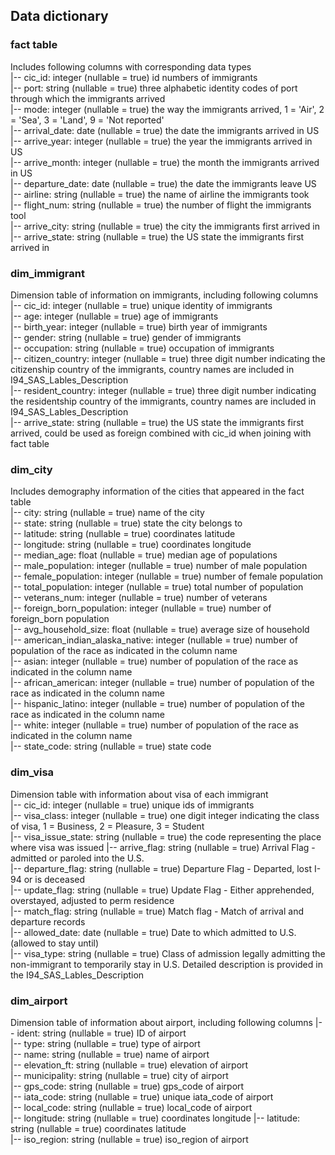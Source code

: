 ## Data dictionary 
### fact table 
Includes following columns with corresponding data types       
 |-- cic_id: integer (nullable = true)       id numbers of immigrants         
 |-- port: string (nullable = true)          three alphabetic identity codes of port through which the immigrants arrived             
 |-- mode: integer (nullable = true)         the way the immigrants arrived, 1 = 'Air', 2 = 'Sea', 3 = 'Land', 9 = 'Not reported'             
 |-- arrival_date: date (nullable = true)    the date the immigrants arrived in US            
 |-- arrive_year: integer (nullable = true)  the year the immigrants arrived in US            
 |-- arrive_month: integer (nullable = true) the month the immigrants arrived in US          
 |-- departure_date: date (nullable = true)  the date the immigrants leave US          
 |-- airline: string (nullable = true)       the name of airline the immigrants took        
 |-- flight_num: string (nullable = true)    the number of flight the immigrants tool       
 |-- arrive_city: string (nullable = true)   the city the immigrants first arrived in        
 |-- arrive_state: string (nullable = true)  the US state the immigrants first arrived in
 
 ### dim_immigrant 
Dimension table of information on immigrants, including following columns       
 |-- cic_id: integer (nullable = true) unique identity of immigrants       
 |-- age: integer (nullable = true) age of immigrants        
 |-- birth_year: integer (nullable = true) birth year of immigrants        
 |-- gender: string (nullable = true) gender of immigrants       
 |-- occupation: string (nullable = true) occupation of immigrants       
 |-- citizen_country: integer (nullable = true) three digit number indicating the citizenship country of the immigrants, country names are included in I94_SAS_Lables_Description          
 |-- resident_country: integer (nullable = true) three digit number indicating the residentship country of the immigrants, country names are included in I94_SAS_Lables_Description           
 |-- arrive_state: string (nullable = true)  the US state the immigrants first arrived, could be used as foreign combined with cic_id when joining with fact table     
 
 ### dim_city
Includes demography information of the cities that appeared in the fact table        
|-- city: string (nullable = true)    name of the city     
 |-- state: string (nullable = true)  state the city belongs to      
 |-- latitude: string (nullable = true)  coordinates latitude      
 |-- longitude: string (nullable = true)  coordinates longitude      
 |-- median_age: float (nullable = true)  median age of populations      
 |-- male_population: integer (nullable = true) number of male population       
 |-- female_population: integer (nullable = true) number of female population       
 |-- total_population: integer (nullable = true)  total number of population       
 |-- veterans_num: integer (nullable = true)  number of veterans      
 |-- foreign_born_population: integer (nullable = true) number of foreign_born population      
 |-- avg_household_size: float (nullable = true) average size of household        
 |-- american_indian_alaska_native: integer (nullable = true) number of population of the race as indicated in the column name               
 |-- asian: integer (nullable = true) number of population of the race as indicated in the column name        
 |-- african_american: integer (nullable = true) number of population of the race as indicated in the column name        
 |-- hispanic_latino: integer (nullable = true) number of population of the race as indicated in the column name        
 |-- white: integer (nullable = true)  number of population of the race as indicated in the column name        
 |-- state_code: string (nullable = true) state code
 
 ### dim_visa
Dimension table with information about visa of each immigrant     
 |-- cic_id: integer (nullable = true)  unique ids of immigrants       
 |-- visa_class: integer (nullable = true) one digit integer indicating the class of visa, 1 = Business, 2 = Pleasure, 3 = Student      
 |-- visa_issue_state: string (nullable = true) the code representing the place where visa was issued   |-- arrive_flag: string (nullable = true) Arrival Flag - admitted or paroled into the U.S.       
 |-- departure_flag: string (nullable = true) Departure Flag - Departed, lost I-94 or is deceased     
 |-- update_flag: string (nullable = true) Update Flag - Either apprehended, overstayed, adjusted to perm residence        
 |-- match_flag: string (nullable = true) Match flag - Match of arrival and departure records     
 |-- allowed_date: date (nullable = true) Date to which admitted to U.S. (allowed to stay until)       
 |-- visa_type: string (nullable = true)  Class of admission legally admitting the non-immigrant to temporarily stay in U.S. Detailed description is provided in the I94_SAS_Lables_Description       
 
 ### dim_airport
Dimension table of information about airport, including following columns 
 |-- ident: string (nullable = true)  ID of airport      
 |-- type: string (nullable = true)  type of airport     
 |-- name: string (nullable = true)  name of airport      
 |-- elevation_ft: string (nullable = true) elevation of airport   
 |-- municipality: string (nullable = true)  city of airport    
 |-- gps_code: string (nullable = true) gps_code of airport      
 |-- iata_code: string (nullable = true) unique iata_code of airport      
 |-- local_code: string (nullable = true) local_code of airport    
 |-- longitude: string (nullable = true) coordinates longitude
 |-- latitude: string (nullable = true)   coordinates  latitude     
 |-- iso_region: string (nullable = true) iso_region of airport      
